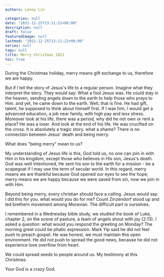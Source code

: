 ```yaml
---
authors: Lenny Lin

categories: null
date: "2021-12-25T13:11:22+08:00"
description: null
draft: false
featuredImage: null
lastmod: "2021-12-25T13:11:22+08:00"
series: null
tags: null
title: Merry Christmas 2021
toc: true
---
```


<!--more-->


During the Christmas holiday, merry means gift exchange to us, therefore we are happy. 

But if I tell the story of Jesus's life to a regular person.  Imagine what they interpret the story.  They would say: What a fool Jesus was.  He could stay in the heaven, sending angels down to the earth to help those who prays to Him. and yet, he came down to the earth. Well, that is fine.  He had gift, talent, he supposed to think about himself first.  If I was him, I would get a advanced education, a job near family, with high pay and less stress. Moreover look at his life, there was a period, why did he not own or rent a place? He was a loser.  And look at the end of his life.  He was crucified on the cross.  It is absolutely a tragic story. what a shame? There is no connection between Jesus' death and being merry.  

What does "being merry" mean to us? 

My understanding of Jesus life is this, God told us, no one can join in with Him in his kingdom, except those who believes in His son, Jesus's death. God was well intentioned, He sent his son to the earth for a mission - be a scapegoat if I may use the term of secular world. In this regard, merry means we are thankful because God opened our eyes to see the hope; merry means we are happy because we were saved from sin, now we join in with Him.

Beyond being merry, every christian should face a calling.  Jesus would say: I did this for you. what would you do for me?  Count Zinzendorf stood up and led brethern movement among Moravian. The difficult part is ourselves.  

I remembered in a Wednesday bible study, we studied the book of Luke, chapter 2, on the scene of pasture, a team of angels shout with joy (2:13). I asked a question: what would you respond the greeting on Monday? The morning greet could be phatic expression. Mark Yip said he did not feel push to preach gospel. He was honest, we must maintain this open environment. He did not push to spread the good news, because he did not experience love overflow from heart.  

We could spread seeds to people around us.  My testimony at this Christmas.

Your God is a crazy God.      

 

